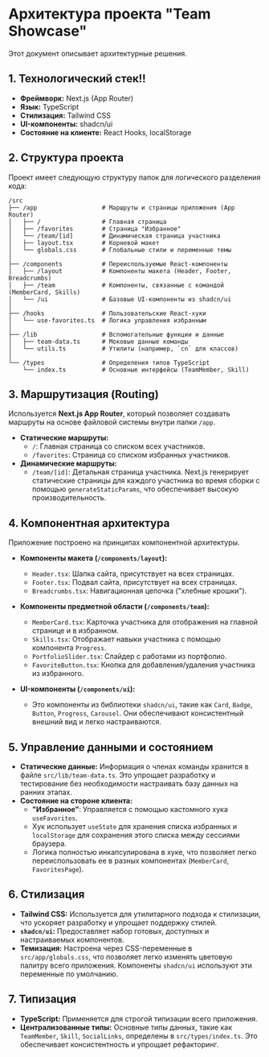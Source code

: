 # Архитектура проекта "Team Showcase"

Этот документ описывает архитектурные решения.

## 1. Технологический стек!!

- **Фреймворк:** Next.js (App Router)
- **Язык:** TypeScript
- **Стилизация:** Tailwind CSS
- **UI-компоненты:** shadcn/ui
- **Состояние на клиенте:** React Hooks, localStorage

## 2. Структура проекта

Проект имеет следующую структуру папок для логического разделения кода:

```
/src
├── /app                  # Маршруты и страницы приложения (App Router)
│   ├── /                 # Главная страница
│   ├── /favorites        # Страница "Избранное"
│   └── /team/[id]        # Динамическая страница участника
│   ├── layout.tsx        # Корневой макет
│   └── globals.css       # Глобальные стили и переменные темы
│
├── /components           # Переиспользуемые React-компоненты
│   ├── /layout           # Компоненты макета (Header, Footer, Breadcrumbs)
│   ├── /team             # Компоненты, связанные с командой (MemberCard, Skills)
│   └── /ui               # Базовые UI-компоненты из shadcn/ui
│
├── /hooks                # Пользовательские React-хуки
│   └── use-favorites.ts  # Логика управления избранным
│
├── /lib                  # Вспомогательные функции и данные
│   ├── team-data.ts      # Моковые данные команды
│   └── utils.ts          # Утилиты (например, `cn` для классов)
│
└── /types                # Определения типов TypeScript
    └── index.ts          # Основные интерфейсы (TeamMember, Skill)
```

## 3. Маршрутизация (Routing)

Используется **Next.js App Router**, который позволяет создавать маршруты на основе файловой системы внутри папки `/app`.

- **Статические маршруты:**
  - `/`: Главная страница со списком всех участников.
  - `/favorites`: Страница со списком избранных участников.
- **Динамические маршруты:**
  - `/team/[id]`: Детальная страница участника. Next.js генерирует статические страницы для каждого участника во время сборки с помощью `generateStaticParams`, что обеспечивает высокую производительность.

## 4. Компонентная архитектура

Приложение построено на принципах компонентной архитектуры.

- **Компоненты макета (`/components/layout`):**
  - `Header.tsx`: Шапка сайта, присутствует на всех страницах.
  - `Footer.tsx`: Подвал сайта, присутствует на всех страницах.
  - `Breadcrumbs.tsx`: Навигационная цепочка ("хлебные крошки").

- **Компоненты предметной области (`/components/team`):**
  - `MemberCard.tsx`: Карточка участника для отображения на главной странице и в избранном.
  - `Skills.tsx`: Отображает навыки участника с помощью компонента `Progress`.
  - `PortfolioSlider.tsx`: Слайдер с работами из портфолио.
  - `FavoriteButton.tsx`: Кнопка для добавления/удаления участника из избранного.

- **UI-компоненты (`/components/ui`):**
  - Это компоненты из библиотеки `shadcn/ui`, такие как `Card`, `Badge`, `Button`, `Progress`, `Carousel`. Они обеспечивают консистентный внешний вид и легко настраиваются.

## 5. Управление данными и состоянием

- **Статические данные:** Информация о членах команды хранится в файле `src/lib/team-data.ts`. Это упрощает разработку и тестирование без необходимости настраивать базу данных на ранних этапах.
- **Состояние на стороне клиента:**
  - **"Избранное"**: Управляется с помощью кастомного хука `useFavorites`.
  - Хук использует `useState` для хранения списка избранных и `localStorage` для сохранения этого списка между сессиями браузера.
  - Логика полностью инкапсулирована в хуке, что позволяет легко переиспользовать ее в разных компонентах (`MemberCard`, `FavoritesPage`).

## 6. Стилизация

- **Tailwind CSS:** Используется для утилитарного подхода к стилизации, что ускоряет разработку и упрощает поддержку стилей.
- **`shadcn/ui`:** Предоставляет набор готовых, доступных и настраиваемых компонентов.
- **Темизация:** Настроена через CSS-переменные в `src/app/globals.css`, что позволяет легко изменять цветовую палитру всего приложения. Компоненты `shadcn/ui` используют эти переменные по умолчанию.

## 7. Типизация

- **TypeScript:** Применяется для строгой типизации всего приложения.
- **Централизованные типы:** Основные типы данных, такие как `TeamMember`, `Skill`, `SocialLinks`, определены в `src/types/index.ts`. Это обеспечивает консистентность и упрощает рефакторинг.
